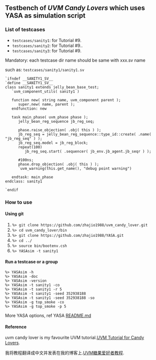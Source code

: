 ## Testbench of *UVM Candy Lovers* which uses YASA as simulation script

### List of testcases
- `testcases/sanity1`: for Tutorial #9.
- `testcases/sanity2`: for Tutorial #9..
- `testcases/sanity3`: for Tutorial #9.

Mandatory: each testcase dir name should be same with xxx.sv name

such as: `testcases/sanity1/sanity1.sv`

```
`ifndef __SANITY1_SV__
`define __SANITY1_SV__
class sanity1 extends jelly_bean_base_test;
   `uvm_component_utils( sanity1 )

   function new( string name, uvm_component parent );
      super.new( name, parent );
   endfunction: new

   task main_phase( uvm_phase phase );
      jelly_bean_reg_sequence jb_reg_seq;

      phase.raise_objection( .obj( this ) );
      jb_reg_seq = jelly_bean_reg_sequence::type_id::create( .name( "jb_reg_seq" ) );
      jb_reg_seq.model = jb_reg_block;
      repeat(100)
         jb_reg_seq.start( .sequencer( jb_env.jb_agent.jb_seqr ) );
      
      #100ns;
      phase.drop_objection( .obj( this ) );
      `uvm_warning(this.get_name(), "debug point warning")
      
   endtask: main_phase
endclass: sanity1

`endif
```
### How to use
#### Using git
1. `%> git clone https://github.com/zhajio1988/uvm_candy_lover.git`
2. `%> cd uvm_candy_lover/bin`
3. `%> git clone https://github.com/zhajio1988/YASA.git`
4. `%> cd ../`
5. `%> source bin/bootenv.csh`
6. `%> YASAsim -t sanity1`

#### Run a testcase or a group
```
%> YASAsim -h    
%> YASAsim -doc 
%> YASAsim -version
%> YASAsim -t sanity1 -co
%> YASAsim -t sanity1 -r 5 
%> YASAsim -t sanity1 -seed 352938188
%> YASAsim -t sanity1 -seed 352938188 -so
%> YASAsim -g top_smoke -co
%> YASAsim -g top_smoke -p 5
```
More YASA options, ref YASA [README.md](https://github.com/zhajio1988/YASA/blob/master/README.md)
#### Reference
uvm candy lover is my favourite UVM tutorial.[UVM Tutorial for Candy Lovers](http://cluelogic.com/).

我将教程翻译成中文并发表在我的博客上.[UVM糖果爱好者教程](https://blog.csdn.net/zhajio/column/info/20484).
